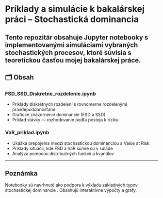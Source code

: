 # Príklady a simulácie k bakalárskej práci – Stochastická dominancia

Tento repozitár obsahuje Jupyter notebooky s implementovanými simuláciami vybraných stochastických procesov, ktoré súvisia s teoretickou časťou mojej bakalárskej práce.
---

## 🗂 Obsah

### FSD_SSD_Diskretne_rozdelenie.ipynb
- Príklady diskrétnych rozdelení s rovnomerne rozdelenými pravdepodobnosťami  
- Grafické znázornenie dominancie (FSD a SSD)  
- Príklad stávky — rozhodovanie podľa postoja k riziku

### VaR_priklad.ipynb
- Ukážka prepojenia medzi stochastickou dominanciou a Value at Risk  
- Príklady situácií, kde FSD a VaR sú/nie sú v súlade  
- Analýza pomocou distribučných funkcií a kvantilov

---

## Poznámka

Notebooky sú navrhnuté ako podpora k výkladu základných typov stochastickej dominancie . Obsahujú interaktívne výpočty a grafy.
